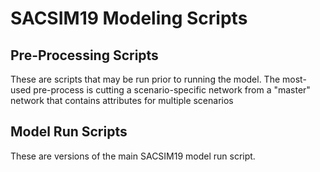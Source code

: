 # SACSIM19 Modeling Scripts

## Pre-Processing Scripts
These are scripts that may be run prior to running the model. The most-used pre-process is cutting a scenario-specific network from a "master" network that contains attributes for multiple scenarios

## Model Run Scripts
These are versions of the main SACSIM19 model run script.


